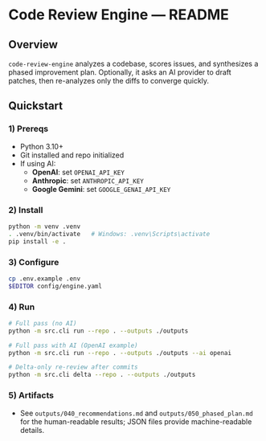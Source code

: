# Code Review Engine — README

## Overview
`code-review-engine` analyzes a codebase, scores issues, and synthesizes a phased improvement plan. Optionally, it asks an AI provider to draft patches, then re-analyzes only the diffs to converge quickly.

## Quickstart

### 1) Prereqs
- Python 3.10+
- Git installed and repo initialized
- If using AI:
  - **OpenAI**: set `OPENAI_API_KEY`
  - **Anthropic**: set `ANTHROPIC_API_KEY`
  - **Google Gemini**: set `GOOGLE_GENAI_API_KEY`

### 2) Install
```bash
python -m venv .venv
. .venv/bin/activate   # Windows: .venv\Scripts\activate
pip install -e .
```

### 3) Configure
```bash
cp .env.example .env
$EDITOR config/engine.yaml
```

### 4) Run
```bash
# Full pass (no AI)
python -m src.cli run --repo . --outputs ./outputs

# Full pass with AI (OpenAI example)
python -m src.cli run --repo . --outputs ./outputs --ai openai

# Delta-only re-review after commits
python -m src.cli delta --repo . --outputs ./outputs
```

### 5) Artifacts
- See `outputs/040_recommendations.md` and `outputs/050_phased_plan.md` for the human-readable results; JSON files provide machine-readable details.

